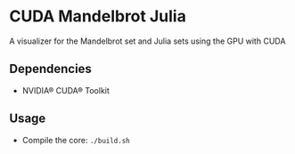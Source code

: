 # CUDA Mandelbrot Julia

A visualizer for the Mandelbrot set and Julia sets using the GPU with CUDA

## Dependencies

- NVIDIA® CUDA® Toolkit

## Usage

- Compile the core: `./build.sh`
